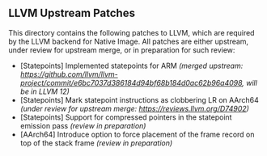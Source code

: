 LLVM Upstream Patches
---------------------

This directory contains the following patches to LLVM,
which are required by the LLVM backend for Native Image.
All patches are either upstream, under review for upstream merge,
or in preparation for such review:

* [Statepoints] Implemented statepoints for ARM _(merged upstream: https://github.com/llvm/llvm-project/commit/e6bc7037d386184d94bf68b184d0ac62b96a4098, will be in LLVM 12)_
* [Statepoints] Mark statepoint instructions as clobbering LR on AArch64 _(under review for upstream merge: https://reviews.llvm.org/D74902)_
* [Statepoints] Support for compressed pointers
 in the statepoint emission pass _(review in preparation)_
* [AArch64] Introduce option to force placement of the frame record on top of the stack frame _(review in preparation)_
